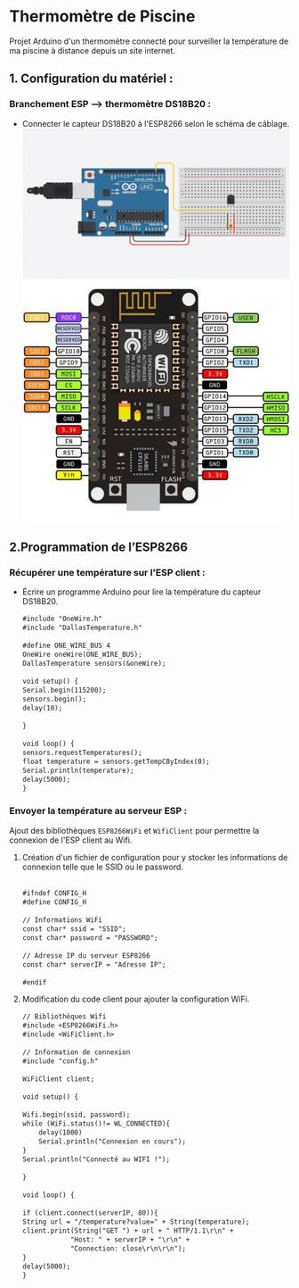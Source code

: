 # Thermomètre de Piscine
Projet Arduino d'un thermomètre connecté pour surveiller la température de ma piscine à distance depuis un site internet.

## 1. Configuration du matériel :
### Branchement ESP --> thermomètre DS18B20 :
- Connecter le capteur DS18B20 à l'ESP8266 selon le schéma de câblage.
![Cablage DS18B20](img/cablage_ds18b20.png)
![Shema ESP8266](img/esp8266_shema.png)

## 2.Programmation de l’ESP8266
### Récupérer une température sur l'ESP client :

- Écrire un programme Arduino pour lire la température du capteur DS18B20.
    ```
    #include "OneWire.h"
    #include "DallasTemperature.h"

    #define ONE_WIRE_BUS 4
    OneWire oneWire(ONE_WIRE_BUS);
    DallasTemperature sensors(&oneWire);

    void setup() {
    Serial.begin(115200);
    sensors.begin();
    delay(10);
    
    }

    void loop() {
    sensors.requestTemperatures();
    float temperature = sensors.getTempCByIndex(0);
    Serial.println(temperature);
    delay(5000);
    }
    ```

### Envoyer la température au serveur ESP :
Ajout des bibliothèques `ESP8266WiFi` et `WifiClient` pour permettre la connexion de l'ESP client au Wifi.

1. Création d'un fichier de configuration pour y stocker les informations de connexion telle que le SSID ou le password. 
    ```

    #ifndef CONFIG_H
    #define CONFIG_H

    // Informations WiFi
    const char* ssid = "SSID";
    const char* password = "PASSWORD";

    // Adresse IP du serveur ESP8266
    const char* serverIP = "Adresse IP";  

    #endif

2. Modification du code client pour ajouter la configuration WiFi.
    ```
    // Bibliothèques Wifi
    #include <ESP8266WiFi.h>
    #include <WiFiClient.h>

    // Information de connexion
    #include "config.h"

    WiFiClient client;

    void setup() {

    Wifi.begin(ssid, password);
    while (WiFi.status()!= WL_CONNECTED){
        delay(1000)
        Serial.println("Connexion en cours");
    }
    Serial.println("Connecté au WIFI !");
    
    }

    void loop() {

    if (client.connect(serverIP, 80)){
    String url = "/temperature?value=" + String(temperature);
    client.print(String("GET ") + url + " HTTP/1.1\r\n" +
                "Host: " + serverIP + "\r\n" +
                "Connection: close\r\n\r\n");
    }
    delay(5000);
    }
    ```
